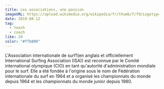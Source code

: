 ```yaml
---
title: Les associations, une passion
imageURL: https://upload.wikimedia.org/wikipedia/fr/thumb/f/f9/Logotype_ISA.svg/1200px-Logotype_ISA.svg.png
date: 2019-08-12
tag:
  - teach
  - coach
like: 28
color: "#ffb800"
---
```



L'Association internationale de surf1(en anglais et officiellement International Surfing Association (ISA)) est reconnue par le Comité international olympique (CIO) en tant qu'autorité d'administration mondiale pour le surf. Elle a été fondée à l'origine sous le nom de Fédération internationale du surf en 1964 et a organisé les championnats du monde depuis 1964 et les championnats du monde junior depuis 1980.
